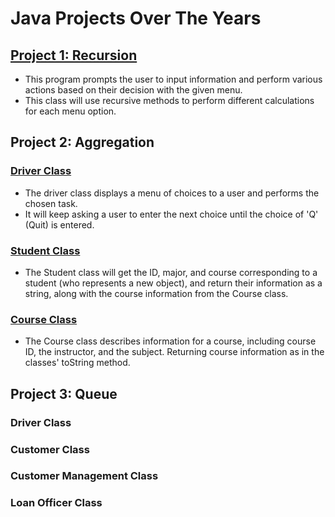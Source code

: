 # Java Projects Over The Years

## [Project 1: Recursion](https://github.com/jordlle/Java-Projects/blob/main/Recursion.java)
- This program prompts the user to input information and perform various actions based on their decision with the given menu.
- This class will use recursive methods to perform different calculations for each menu option.

## Project 2: Aggregation
### [Driver Class](https://github.com/jordlle/Java-Projects/blob/main/Driver.java)
- The driver class displays a menu of choices to a user and performs the chosen task.
- It will keep asking a user to enter the next choice until the choice of 'Q' (Quit) is entered.

### [Student Class](https://github.com/jordlle/Java-Projects/blob/main/Student.java)
- The Student class will get the ID, major, and course corresponding to a student (who represents a new object), and return their information as a string, along with the course information from the Course class.

### [Course Class](https://github.com/jordlle/Java-Projects/blob/main/Course.java)
- The Course class describes information for a course, including course ID, the instructor, and the subject. Returning course
information as in the classes' toString method.

## Project 3: Queue
### Driver Class

### Customer Class

### Customer Management Class

### Loan Officer Class
